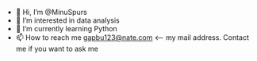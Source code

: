 - 👋 Hi, I’m @MinuSpurs
- 👀 I’m interested in data analysis
- 🌱 I’m currently learning Python
- 📫 How to reach me gapbu123@nate.com <-- my mail address. Contact me if you want to ask me

<!---
MinuSpurs/MinuSpurs is a ✨ special ✨ repository because its `README.md` (this file) appears on your GitHub profile.
You can click the Preview link to take a look at your changes.
--->
